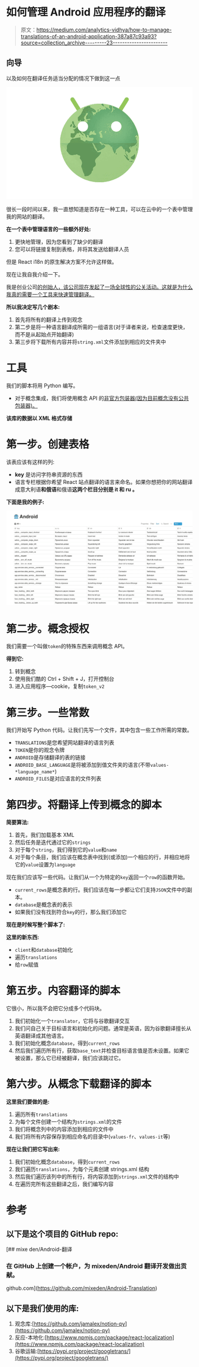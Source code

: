 # 如何管理 Android 应用程序的翻译

> 原文：<https://medium.com/analytics-vidhya/how-to-manage-translations-of-an-android-application-387a87c93a93?source=collection_archive---------23----------------------->

## 向导

以及如何在翻译任务适当分配的情况下做到这一点

![](img/2dfc557d366490ef6bd12e5f7d3df3d3.png)

很长一段时间以来，我一直想知道是否存在一种工具，可以在云中的一个表中管理我的网站的翻译。

**在一个表中管理语言的一些额外好处:**

1.  更快地管理，因为您看到了缺少的翻译
2.  您可以将链接复制到表格，并将其发送给翻译人员

但是 React i18n 的原生解决方案不允许这样做。

现在让我自我介绍一下。

我是创业公司[的创始人，该公司现在发起了一场全球性的公关活动。这就是为什么我真的需要一个工具来快速管理翻译。](http://reface.tech)

**所以我决定写几个剧本:**

1.  首先将所有的翻译上传到观念
2.  第二步是将一种语言翻译成所需的一组语言(对于译者来说，检查速度更快，而不是从起始点开始翻译)
3.  第三步将下载所有内容并将`string.xml`文件添加到相应的文件夹中

# 工具

我们的脚本将用 Python 编写。

*   对于概念集成，我们将使用概念 API 的[非官方包装器(因为目前概念没有公共包装器)。](https://github.com/jamalex/notion-py)

**该库的数据以 XML 格式存储**

# 第一步。创建表格

该表应该有这样的列:

*   **key** 是访问字符串资源的东西
*   语言专栏根据你希望 React 站点翻译的语言来命名。如果你想把你的网站翻译成意大利语**和俄语**和俄语**这两个栏目分别是 **it** 和 **ru** 。**

**下面是我的例子:**

![](img/0e80f07c3eeabe70bee26b6700548f19.png)

# 第二步。概念授权

我们需要一个叫做`token`的特殊东西来调用概念 API。

**得到它:**

1.  转到概念
2.  使用我们酷的 Ctrl + Shift + J，打开控制台
3.  进入应用程序—cookie，复制`token_v2`

# 第三步。一些常数

我们开始写 Python 代码。让我们先写一个文件，其中包含一些工作所需的常数。

*   `TRANSLATIONS`是您希望网站翻译的语言列表
*   `TOKEN`是你的观念令牌
*   `ANDROID`是存储翻译的表的链接
*   `ANDROID_BASE_LANGUAGE`是将被添加到值文件夹的语言(不带`values-*language_name*`)
*   `ANDROID_FILES`是对应语言的文件列表

# 第四步。将翻译上传到概念的脚本

**简要算法:**

1.  首先，我们加载基本 XML
2.  然后任务是迭代通过它的`strings`
3.  对于每个`string`，我们得到它的`value`和`name`
4.  对于每个条目，我们应该在概念表中找到(或添加)一个相应的行，并相应地将它的`value`设置为`language`

现在我们应该写一些代码。让我们从一个为特定的`key`返回一个`row`的函数开始。

*   `current_rows`是概念表的行。我们应该在每一步都让它们支持`JSON`文件中的副本。
*   `database`是概念表的表示
*   如果我们没有找到符合`key`的行，那么我们添加它

**现在是时候写整个脚本了:**

**这里的新东西:**

*   `client`和`database`初始化
*   遍历`translations`
*   给`row`赋值

# 第五步。内容翻译的脚本

它很小，所以我不会把它分成多个代码块。

1.  我们初始化一个`translator`，它将与谷歌翻译交互
2.  我们问自己关于目标语言和初始化的问题。通常是英语，因为谷歌翻译擅长从英语翻译成其他语言。
3.  我们初始化概念`database`，得到`current_rows`
4.  然后我们遍历所有行，获取`base_text`并检查目标语言值是否未设置。如果它被设置，那么它已经被翻译，我们应该跳过它。

# 第六步。从概念下载翻译的脚本

**这里我们要做的是:**

1.  遍历所有`translations`
2.  为每个文件创建一个结构为`strings.xml`的文件
3.  我们将概念列中的内容添加到相应的文件中
4.  我们将所有内容保存到相应命名的目录中(`values-fr`、`values-it`等)

**现在让我们把它写出来:**

1.  我们初始化概念`database`，得到`current_rows`
2.  我们遍历`translations`，为每个元素创建 strings.xml 结构
3.  然后我们遍历该列中的所有行，将内容添加到`strings.xml`文件的结构中
4.  在遍历完所有这些翻译之后，我们编写内容

# 参考

## 以下是这个项目的 GitHub repo:

[](https://github.com/mixeden/Android-Translation) [## mixe den/Android-翻译

### 在 GitHub 上创建一个帐户，为 mixeden/Android 翻译开发做出贡献。

github.com](https://github.com/mixeden/Android-Translation) 

## 以下是我们使用的库:

1.  观念库:[https://github.com/jamalex/notion-py](https://github.com/jamalex/notion-py)
2.  反应-本地化:[https://www.npmjs.com/package/react-localization](https://www.npmjs.com/package/react-localization)
3.  谷歌运输:[https://pypi.org/project/googletrans/](https://pypi.org/project/googletrans/)